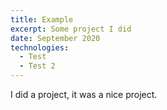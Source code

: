 ```yaml
---
title: Example
excerpt: Some project I did
date: September 2020
technologies:
  - Test
  - Test 2
---
```

I did a project, it was a nice project.